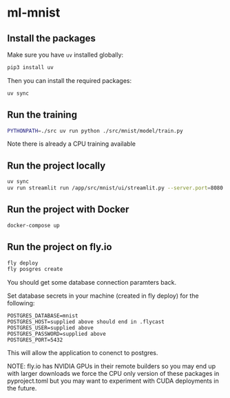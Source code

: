 # ml-mnist

## Install the packages

Make sure you have `uv` installed globally:

```bash
pip3 install uv
```

Then you can install the required packages:

```bash
uv sync
```

## Run the training

```bash
PYTHONPATH=./src uv run python ./src/mnist/model/train.py
```

Note there is already a CPU training available

## Run the project locally

```bash
uv sync
uv run streamlit run /app/src/mnist/ui/streamlit.py --server.port=8080 --server.address=0.0.0.0
```

## Run the project with Docker

```bash
docker-compose up
```

## Run the project on fly.io

```bash
fly deploy
fly posgres create
```

You should get some database connection paramters back.

Set database secrets in your machine (created in fly deploy) for the following:

```env
POSTGRES_DATABASE=mnist
POSTGRES_HOST=supplied above should end in .flycast
POSTGRES_USER=supplied above
POSTGRES_PASSWORD=supplied above
POSTGRES_PORT=5432
```

This will allow the application to conenct to postgres.

NOTE: fly.io has NVIDIA GPUs in their remote builders so you may end up with larger downloads
we force the CPU only version of these packages in pyproject.toml but you may want to experiment
with CUDA deployments in the future.
